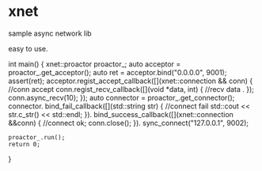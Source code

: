# xnet
sample async network lib

easy to use.

int main()
{
	xnet::proactor proactor_;
	auto acceptor = proactor_.get_acceptor();
    auto ret = acceptor.bind("0.0.0.0", 9001);
	assert(ret);
	acceptor.regist_accept_callback([](xnet::connection && conn) {
		//conn accept
		conn.regist_recv_callback([](void *data, int) {
    //recv data .
		});
		conn.async_recv(10);
	});
	auto connector = proactor_.get_connector();
	connector.
		bind_fail_callback([](std::string str) {
    //connect fail
		std::cout << str.c_str() << std::endl;
	}).
		bind_success_callback([](xnet::connection &&conn) 
	{ 
    //connect ok;
		conn.close();
	}).
		sync_connect("127.0.0.1", 9002);

	proactor_.run();
	return 0;
}
